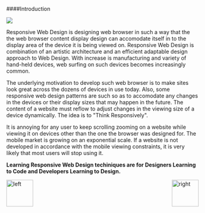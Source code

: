 
####Introduction

<img src="http://cdn2.hubspot.net/hub/53/file-2542784971-jpeg/web-design.jpeg?t=1447612633206&width=761"></img>


<p>Responsive Web Design is designing web browser in such a way that the the web browser content display design can accomodate itself in to the display area of the device it is being viewed on. Responsive Web Design is combination of an artistic architecture and an efficient adaptable design approach to Web Design. With increase is manufacturing and variety of hand-held devices, web surfing on such devices becomes increasingly common. </p>

<p>The underlying motivation to develop such web browser is to make sites look great across the dozens of devices in use today. Also, some responsive web design patterns are such so as to accomodate any changes in the devices or their display sizes that may happen in the future.  The content of a website must reflow to adjust changes in the viewing size of a device dynamically. The idea is to "Think Responsively".</p>

<p>It is annoying for any user to keep scrolling zooming on a website while viewing it on devices other than the one the browser was designed for. The mobile market is growing on an exponential scale. If a website is not developed in accordance with the mobile viewing constraints, it is very likely that most users will stop using it. </p>

<p><b>Learning Responsive Web Design techiniques are for Designers Learning to Code and Developers Learning to Design.</b><p>


[<img align="left" alt="left" src="https://cloud.githubusercontent.com/assets/14101008/11165526/091b197c-8acf-11e5-8ac1-3a1e5042ed78.png" width="70" height="70"></img>](https://github.com/vaishnaviviswanathan/CSCI_5828_RESPONSIVE-WEB-DESIGN/blob/master/Overview.md)

[<img align="right" alt="right" src="https://cloud.githubusercontent.com/assets/14101008/11165527/0a4289a2-8acf-11e5-8378-c5e3a55ab4dc.png" width="70" height="70"></img>](https://github.com/vaishnaviviswanathan/CSCI_5828_RESPONSIVE-WEB-DESIGN/blob/master/1.md)
